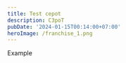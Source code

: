 ```yaml
---
title: Test cepot
description: C3poT
pubDate: '2024-01-15T00:14:00+07:00'
heroImage: /franchise_1.png
---
```

Example
